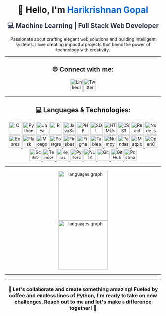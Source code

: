 <h1 align="center">👋 Hello, I'm <a href="https://github.com/hk151109" target="_blank" style="text-decoration: none; color: #0366d6;">Harikrishnan Gopal</a></h1>

<p align="center">
  <strong style="font-size: 1.5em; color: #2D3748;">💻 Machine Learning  | Full Stack Web Developer</strong><br>
</p>

<p align="center">
  Passionate about crafting elegant web solutions and building intelligent systems. I love creating impactful projects that blend the power of technology with creativity.
</p>

---

<h2 align="center" style="font-family: 'Arial';">🌐 Connect with me:</h2>
<p align="center">
  <a href="https://www.linkedin.com/in/harikrishnangopal/" target="_blank">
    <img src="https://img.shields.io/badge/LinkedIn-0A66C2?style=for-the-badge&logo=linkedin&logoColor=white" alt="LinkedIn" height="40"/>
  </a>
  <a href="https://x.com/HGopal27558" target="_blank">
    <img src="https://img.shields.io/badge/Twitter-1DA1F2?style=for-the-badge&logo=twitter&logoColor=white" alt="Twitter" height="40"/>
  </a>
</p>

---

<h2 align="center">💻 Languages & Technologies: </h2>
<p align="center">
  <!-- Programming Languages -->
  <a href="https://www.cprogramming.com/" target="_blank">
    <img src="https://img.shields.io/badge/C-A8B9CC?style=for-the-badge&logo=c&logoColor=white" alt="C" height="40"/>
  </a>
  <a href="https://www.python.org/" target="_blank">
    <img src="https://img.shields.io/badge/Python-3776AB?style=for-the-badge&logo=python&logoColor=white" alt="Python" height="40"/>
  </a>
  <a href="https://www.java.com/" target="_blank">
    <img src="https://img.shields.io/badge/Java-007396?style=for-the-badge&logo=java&logoColor=white" alt="Java" height="40"/>
  </a>
  <a href="https://www.r-project.org/" target="_blank">
    <img src="https://img.shields.io/badge/R-276DC3?style=for-the-badge&logo=r&logoColor=white" alt="R" height="40"/>
  </a>
  <a href="https://www.javascript.com/" target="_blank">
    <img src="https://img.shields.io/badge/JavaScript-F7DF1E?style=for-the-badge&logo=javascript&logoColor=black" alt="JavaScript" height="40"/>
  </a>
  <a href="https://www.php.net/" target="_blank">
    <img src="https://img.shields.io/badge/PHP-777BB4?style=for-the-badge&logo=php&logoColor=white" alt="PHP" height="40"/>
  </a>
  <a href="https://www.mysql.com/" target="_blank">
    <img src="https://img.shields.io/badge/SQL-4479A1?style=for-the-badge&logo=mysql&logoColor=white" alt="SQL" height="40"/>
  </a>

  <!-- Web Development -->
  <a href="https://html.spec.whatwg.org/" target="_blank">
    <img src="https://img.shields.io/badge/HTML5-E34F26?style=for-the-badge&logo=html5&logoColor=white" alt="HTML5" height="40"/>
  </a>
  <a href="https://www.w3.org/Style/CSS/" target="_blank">
    <img src="https://img.shields.io/badge/CSS3-1572B6?style=for-the-badge&logo=css3&logoColor=white" alt="CSS3" height="40"/>
  </a>
  <a href="https://reactjs.org/" target="_blank">
    <img src="https://img.shields.io/badge/React-61DAFB?style=for-the-badge&logo=react&logoColor=black" alt="React" height="40"/>
  </a>
  <a href="https://nodejs.org/" target="_blank">
    <img src="https://img.shields.io/badge/Node.js-8CC84B?style=for-the-badge&logo=node.js&logoColor=white" alt="Node.js" height="40"/>
  </a>
  <a href="https://expressjs.com/" target="_blank">
    <img src="https://img.shields.io/badge/Express.js-404D59?style=for-the-badge&logo=express&logoColor=white" alt="Express.js" height="40"/>
  </a>
  <a href="https://flask.palletsprojects.com/" target="_blank">
    <img src="https://img.shields.io/badge/Flask-000000?style=for-the-badge&logo=flask&logoColor=white" alt="Flask" height="40"/>
  </a>
  <a href="https://www.mongodb.com/" target="_blank">
    <img src="https://img.shields.io/badge/MongoDB-47A248?style=for-the-badge&logo=mongodb&logoColor=white" alt="MongoDB" height="40"/>
  </a>
  <a href="https://www.postgresql.org/" target="_blank">
    <img src="https://img.shields.io/badge/PostgreSQL-336791?style=for-the-badge&logo=postgresql&logoColor=white" alt="PostgreSQL" height="40"/>
  </a>
  <a href="https://firebase.google.com/" target="_blank">
    <img src="https://img.shields.io/badge/Firebase-FFCA28?style=for-the-badge&logo=firebase&logoColor=black" alt="Firebase" height="40"/>
  </a>

  <!-- Design & Frontend Tools -->
  <a href="https://www.figma.com/" target="_blank">
    <img src="https://img.shields.io/badge/Figma-F24E1E?style=for-the-badge&logo=figma&logoColor=white" alt="Figma" height="40"/>
  </a>

  <!-- Data Analysis & Visualization -->
  <a href="https://www.tableau.com/" target="_blank">
    <img src="https://img.shields.io/badge/Tableau-E97627?style=for-the-badge&logo=tableau&logoColor=white" alt="Tableau" height="40"/>
  </a>
  <a href="https://numpy.org/" target="_blank">
    <img src="https://img.shields.io/badge/Numpy-013243?style=for-the-badge&logo=numpy&logoColor=white" alt="Numpy" height="40"/>
  </a>
  <a href="https://pandas.pydata.org/" target="_blank">
    <img src="https://img.shields.io/badge/Pandas-150458?style=for-the-badge&logo=pandas&logoColor=white" alt="Pandas" height="40"/>
  </a>
  <a href="https://matplotlib.org/" target="_blank">
    <img src="https://img.shields.io/badge/Matplotlib-11557C?style=for-the-badge&logo=matplotlib&logoColor=white" alt="Matplotlib" height="40"/>
  </a>

  <!-- Machine Learning & Data Science -->
  <a href="https://opencv.org/" target="_blank">
    <img src="https://img.shields.io/badge/OpenCV-5C3EE8?style=for-the-badge&logo=opencv&logoColor=white" alt="OpenCV" height="40"/>
  </a>
  <a href="https://scikit-learn.org/" target="_blank">
    <img src="https://img.shields.io/badge/Scikit--Learn-F7931E?style=for-the-badge&logo=scikit-learn&logoColor=white" alt="Scikit-Learn" height="40"/>
  </a>
  <a href="https://www.tensorflow.org/" target="_blank">
    <img src="https://img.shields.io/badge/TensorFlow-FF6F20?style=for-the-badge&logo=tensorflow&logoColor=white" alt="TensorFlow" height="40"/>
  </a>
  <a href="https://keras.io/" target="_blank">
    <img src="https://img.shields.io/badge/Keras-D00000?style=for-the-badge&logo=keras&logoColor=white" alt="Keras" height="40"/>
  </a>
  <a href="https://pytorch.org/" target="_blank">
    <img src="https://img.shields.io/badge/PyTorch-EE4C2C?style=for-the-badge&logo=pytorch&logoColor=white" alt="PyTorch" height="40"/>
  </a>
  <a href="https://www.nltk.org/" target="_blank">
    <img src="https://img.shields.io/badge/NLTK-4B8BBE?style=for-the-badge&logo=python&logoColor=white" alt="NLTK" height="40"/>
  </a>

  <!-- Development & Collaboration Tools -->
  <a href="https://git-scm.com/" target="_blank">
    <img src="https://img.shields.io/badge/Git-F05032?style=for-the-badge&logo=git&logoColor=white" alt="Git" height="40"/>
  </a>
  <a href="https://github.com/" target="_blank">
    <img src="https://img.shields.io/badge/GitHub-181717?style=for-the-badge&logo=github&logoColor=white" alt="GitHub" height="40"/>
  </a>
  <a href="https://www.postman.com/" target="_blank">
    <img src="https://img.shields.io/badge/Postman-FF6C37?style=for-the-badge&logo=postman&logoColor=white" alt="Postman" height="40"/>
  </a>
</p>

<hr />

<div align="center">
  <img src="https://github-readme-stats.vercel.app/api/top-langs?username=hk151109&locale=en&hide_title=false&layout=compact&card_width=320&langs_count=7&theme=dark&hide_border=false&order=2" height="160" alt="languages graph" />
</div>

<div align="center">
  <img src="https://github.com/hk151109/hk151109-repo/blob/main/top_languages_no_jupyter.png" height="160" alt="languages graph" />
</div>

<hr />


---

<h3 align="center">🚀 Let's collaborate and create something amazing! Fueled by coffee and endless lines of Python, I'm ready to take on new challenges. Reach out to me and let's make a difference together! 🌟</h3>
